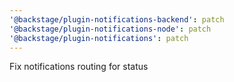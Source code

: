 ```yaml
---
'@backstage/plugin-notifications-backend': patch
'@backstage/plugin-notifications-node': patch
'@backstage/plugin-notifications': patch
---
```


Fix notifications routing for status
